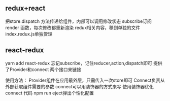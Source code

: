 
## redux+react
把store.dispatch 方法传递给组件，内部可以调用修改状态
subscribe订阅render 函数，每次修改都重新渲染
redux相关内容，移到单独的文件index.redux.js单独管理

## react-redux
yarn add react-redux
忘记subscribe，记住reducer,action,dispatch即可
提供了Provider和connect 两个接口来链接

使用方法：
Provider组件在应用最外层，只需传入一次store即可
Connect负责从外部获取组件需要的参数
connect可以用装饰器的方式来写
使用装饰器优化connect 代码
npm run eject弹出个性化配置